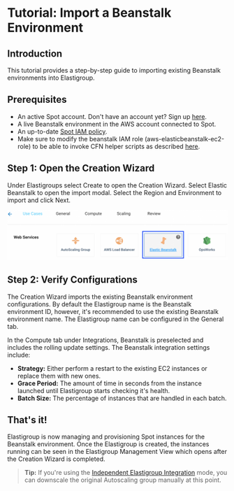# Tutorial: Import a Beanstalk Environment

## Introduction

This tutorial provides a step-by-step guide to importing existing Beanstalk environments into Elastigroup.

## Prerequisites

- An active Spot account. Don't have an account yet? Sign up [here](https://console.spotinst.com/#/auth/signUp).
- A live Beanstalk environment in the AWS account connected to Spot.
- An up-to-date [Spot IAM policy](elastigroup/tutorials/elastigroup-tasks/update-spot-policy).
- Make sure to modify the beanstalk IAM role (aws-elasticbeanstalk-ec2-role) to be able to invoke CFN helper scripts as described [here](https://docs.spot.io/provisioning-ci-cd-sdk/provisioning-tools/cloudformation/cfn-helper/).

## Step 1: Open the Creation Wizard

Under Elastigroups select Create to open the Creation Wizard. Select Elastic Beanstalk to open the import modal. Select the Region and Environment to import and click Next.

<img src="/elastigroup/_media/import-a-beanstalk-environment_1.png" />

## Step 2: Verify Configurations

The Creation Wizard imports the existing Beanstalk environment configurations. By default the Elastigroup name is the Beanstalk environment ID, however, it's recommended to use the existing Beanstalk environment name. The Elastigroup name can be configured in the General tab.

In the Compute tab under Integrations, Beanstalk is preselected and includes the rolling update settings. The Beanstalk integration settings include:

- **Strategy:** Either perform a restart to the existing EC2 instances or replace them with new ones.
- **Grace Period:** The amount of time in seconds from the instance launched until Elastigroup starts checking it's health.
- **Batch Size:** The percentage of instances that are handled in each batch.

## That's it!

Elastigroup is now managing and provisioning Spot instances for the Beanstalk environment. Once the Elastigroup is created, the instances running can be seen in the Elastigroup Management View which opens after the Creation Wizard is completed.

> **Tip:** If you're using the [Independent Elastigroup Integration](elastigroup/tools-integrations/elastic-beanstalk/independent-elastigroup-integration) mode, you can downscale the original Autoscaling group manually at this point.
